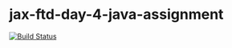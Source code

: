 jax-ftd-day-4-java-assignment
===
[![Build Status](https://travis-ci.org/Abiyaruth/jax-ftd-day-4-java-assignment.svg?branch=Abiyaruth)](https://travis-ci.org/Abiyaruth/jax-ftd-day-4-java-assignment)
